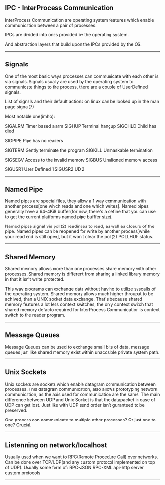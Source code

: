 IPC - InterProcess Communication
---------------------------------

InterProcess Communication are operating system features which enable communication between a pair of processes.

IPCs are divided into ones provided by the operating system.

And abstraction layers that build upon the IPCs provided by the OS.


------


Signals
--------

One of the most basic ways processes can communicate with each other is via signals. Signals usually are used by the operating system to communicate things to the process, there are a couple of UserDefined signals.

List of signals and their default actions on linux can be looked up in the man page signal(7)

Most notable one(imho):

SIGALRM Timer based alarm
SIGHUP Terminal hangup
SIGCHLD Child has died

SIGPIPE Pipe has no readers

SIGTERM Gently terminate the program
SIGKILL Unmaskable termination

SIGSEGV Access to the invalid memory
SIGBUS Unaligned memory access

SIGUSR1 User Defined 1
SIGUSR2 UD 2

---------

Named Pipe
-----------
Named pipes are special files, they allow a 1 way communication with another process[one which reads and one which writes].
Named pipes generally have a 64-4KiB buffer(for now, there's a define that you can use to get the current platforms named pipe bufffer size).

Named pipes signal via poll(2) readiness to read, as well as closure of the pipe.
Named pipes can be reopened for write by another process[while your read end is still open], but it won't clear the poll(2) POLLHUP status.

-----------

Shared Memory
-------

Shared memory allows more than one processes share memory with other processes.
Shared memory is different from sharing a linked library memory in that it isn't write protected.

This way programs can exchange data without having to utilize syscalls of the operating system.
Shared memory allows much higher throuput to be achived, than a UNIX socket data exchange.
That's because shared memory features a lot less context switches, the only context switch that shared memory defacto required for InterProcess Communication is context switch to the reader program.  

-------

Message Queues
------

Message Queues can be used to exchange small bits of data, message queues just like shared memory exist within unaccsible private system path.



------

Unix Sockets
------
Unix sockets are sockets which enable datagram communication between processes.
This datagram communication, also allows prototyping network communication, as the apis used for communication are the same.
The main difference between UDP and Unix Socket is that the datapacket in case of UDP can get lost.
Just like with UDP send order isn't guranteed to be preserved.

One process can communicate to multiple other processes?
Or just one to one?
Crucial.

------

Listenning on network/localhost
------
Usually used when we want to RPC(Remote Procedure Call) over networks.
Can be done over TCP/UDP(and any custom protocol implemented on top of UDP).
Usually some form of:
RPC-JSON RPC-XML api-http server custom protocols

------